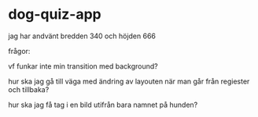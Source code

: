 # dog-quiz-app

jag har andvänt bredden 340 och höjden 666

frågor:

vf funkar inte min transition med background?

hur ska jag gå till väga med ändring av layouten när man går från regiester och tillbaka?

hur ska jag få tag i en bild utifrån bara namnet på hunden?